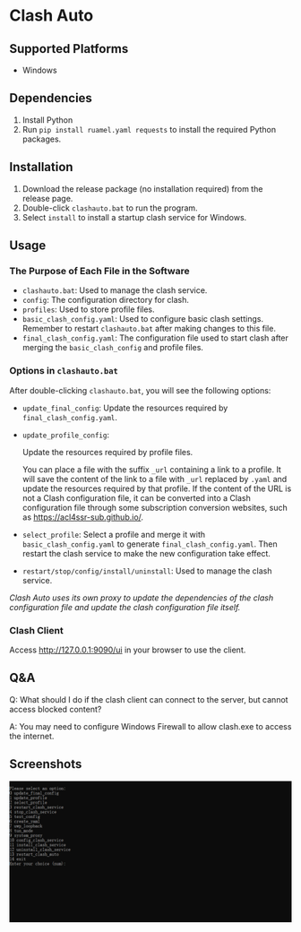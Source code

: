 # Clash Auto

## Supported Platforms

- Windows

## Dependencies

1. Install Python
2. Run `pip install ruamel.yaml requests` to install the required Python packages.

## Installation

1. Download the release package (no installation required) from the release page.
2. Double-click `clashauto.bat` to run the program.
3. Select `install` to install a startup clash service for Windows.

## Usage

### The Purpose of Each File in the Software

- `clashauto.bat`: Used to manage the clash service.
- `config`: The configuration directory for clash.
- `profiles`: Used to store profile files.
- `basic_clash_config.yaml`: Used to configure basic clash settings. Remember to restart `clashauto.bat` after making changes to this file.
- `final_clash_config.yaml`: The configuration file used to start clash after merging the `basic_clash_config` and profile files.

### Options in `clashauto.bat`

After double-clicking `clashauto.bat`, you will see the following options:

- `update_final_config`: Update the resources required by `final_clash_config.yaml`.
- `update_profile_config`:

    Update the resources required by profile files. 
    
    You can place a file with the suffix `_url` containing a link to a profile. It will save the content of the link to a file with `_url` replaced by `.yaml` and update the resources required by that profile. If the content of the URL is not a Clash configuration file, it can be converted into a Clash configuration file through some subscription conversion websites, such as https://acl4ssr-sub.github.io/.

- `select_profile`: Select a profile and merge it with `basic_clash_config.yaml` to generate `final_clash_config.yaml`. Then restart the clash service to make the new configuration take effect.
- `restart/stop/config/install/uninstall`: Used to manage the clash service.

*Clash Auto uses its own proxy to update the dependencies of the clash configuration file and update the clash configuration file itself.*

### Clash Client

Access http://127.0.0.1:9090/ui in your browser to use the client.

## Q&A

Q: What should I do if the clash client can connect to the server, but cannot access blocked content?

A: You may need to configure Windows Firewall to allow clash.exe to access the internet.

## Screenshots

![](./screenshots/clashauto.png)
